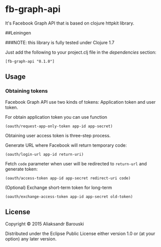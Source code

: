 # fb-graph-api

It's Facebook Graph API that is based on clojure httpkit library. 


##Leiningen

###NOTE: this library is fully tested under Clojure 1.7

Just add the following to your project.clj file in the _dependencies_ section:

```
[fb-graph-api "0.1.0"]
```

## Usage

### Obtaining tokens

Facebook Graph API use two kinds of tokens: Application token and user token.

For obtain application token you can use function
```
(oauth/request-app-only-token app-id app-secret)
```
Obtaining user access token is three-step process.

Generate URL where Facebook will return temporary code:
```
(oauth/login-url app-id return-uri)
```

Fetch `code` parameter when user will be redirected to `return-url` and generate token:
```
(oauth/access-token app-id app-secret redirect-uri code)
```
(Optional) Exchange short-term token for long-term
```
(oauth/exchange-access-token app-id app-secret old-token)
```

## License

Copyright © 2015 Aliaksandr Barouski

Distributed under the Eclipse Public License either version 1.0 or (at your option) any later
version.
